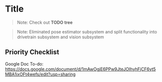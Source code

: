 # Title

> Note: Check out **TODO tree**

> Note: Eliminated pose estimator subsystem and split functionality into drivetrain subsystem and vision subsystem

## Priority Checklist

Google Doc To-do: https://docs.google.com/document/d/1mAwOgjE6PPw9JteJOIhyhFjCF6yt5MBA1ixOFt4wefs/edit?usp=sharing